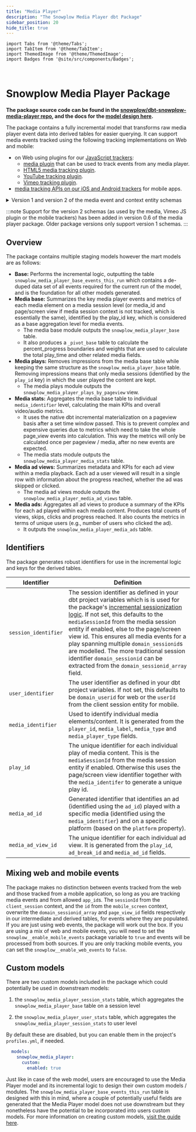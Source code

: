 ```yaml
---
title: "Media Player"
description: "The Snowplow Media Player dbt Package"
sidebar_position: 20
hide_title: true
---
```


```mdx-code-block
import Tabs from '@theme/Tabs';
import TabItem from '@theme/TabItem';
import ThemedImage from '@theme/ThemedImage';
import Badges from '@site/src/components/Badges';
```
<Badges badgeType="dbt-package Release" pkg="media-player"></Badges>&nbsp;
<Badges badgeType="Actively Maintained"></Badges>&nbsp;
<Badges badgeType="SPAL"></Badges>

# Snowplow Media Player Package

**The package source code can be found in the [snowplow/dbt-snowplow-media-player repo](https://github.com/snowplow/dbt-snowplow-media-player), and the docs for the [model design here](https://snowplow.github.io/dbt-snowplow-media-player/#!/overview/snowplow_media_player).**

The package contains a fully incremental model that transforms raw media player event data into derived tables for easier querying. It can support media events tracked using the following tracking implementations on Web and mobile:

* on Web using plugins for our [JavaScript trackers](/docs/collecting-data/collecting-from-own-applications/javascript-trackers/index.md):
  * [media plugin](/docs/collecting-data/collecting-from-own-applications/javascript-trackers/web-tracker/tracking-events/media/index.md) that can be used to track events from any media player.
  * [HTML5 media tracking plugin](/docs/collecting-data/collecting-from-own-applications/javascript-trackers/web-tracker/tracking-events/media/html5/index.md).
  * [YouTube tracking plugin](/docs/collecting-data/collecting-from-own-applications/javascript-trackers/web-tracker/tracking-events/media/youtube/index.md).
  * [Vimeo tracking plugin](/docs/collecting-data/collecting-from-own-applications/javascript-trackers/web-tracker/tracking-events/media/vimeo/index.md).
* [media tracking APIs on our iOS and Android trackers](/docs/collecting-data/collecting-from-own-applications/mobile-trackers/tracking-events/media-tracking/index.md) for mobile apps.

<details>
<summary>Version 1 and version 2 of the media event and context entity schemas</summary>

There are two versions of schemas for media events that our trackers may use to track media events. This has an effect on the information provided by the media package. In contrast with v1, the v2 schemas contain information about the media playback that is computed directly on the tracker and is more accurate (e.g., play time, buffering time). They also introduce new schemas for tracking ads during media playback.

1. v1 media schemas (used by the HTML5 and YouTube plugin for JavaScript tracker):
   - [media-player event schema](https://github.com/snowplow/iglu-central/blob/master/schemas/com.snowplowanalytics.snowplow/media_player_event/jsonschema/1-0-0) used for all media events.
   - [media-player context v1 schema](https://github.com/snowplow/iglu-central/blob/master/schemas/com.snowplowanalytics.snowplow/media_player/jsonschema/1-0-0).
   - Depending on the plugin / intention there are player-specific contexts:
      - in case of embedded YouTube tracking: Have the [YouTube specific context schema](https://github.com/snowplow/iglu-central/blob/master/schemas/com.youtube/youtube/jsonschema/1-0-0) enabled.
      - in case of HTML5 audio or video tracking: Have the [HTML5 media element context schema](https://github.com/snowplow/iglu-central/blob/master/schemas/org.whatwg/media_element/jsonschema/1-0-0) enabled.
      - in case of HTML5 video tracking: Have the [HTML5 video element context schema](https://github.com/snowplow/iglu-central/blob/master/schemas/org.whatwg/video_element/jsonschema/1-0-0) enabled.
2. v2 media schemas (used by the media and Vimeo plugins for the JavaScript trackers and the mobile trackers):
   - [per-event media event schemas](https://github.com/snowplow/iglu-central/tree/master/schemas/com.snowplowanalytics.snowplow.media).
   - [media-player context v2 schema](https://github.com/snowplow/iglu-central/blob/master/schemas/com.snowplowanalytics.snowplow/media_player/jsonschema/2-0-0).
   - optional [media-session context schema](https://github.com/snowplow/iglu-central/blob/master/schemas/com.snowplowanalytics.snowplow.media/session/jsonschema/1-0-0).
   - optional [media-ad](https://github.com/snowplow/iglu-central/blob/master/schemas/com.snowplowanalytics.snowplow.media/ad/jsonschema/1-0-0) and [ad break](https://github.com/snowplow/iglu-central/blob/master/schemas/com.snowplowanalytics.snowplow.media/ad_break/jsonschema/1-0-0) context schema.

</details>

:::note
Support for the version 2 schemas (as used by the media, Vimeo JS plugin or the mobile trackers) has been added in version 0.6 of the media player package. Older package versions only support version 1 schemas.
:::

## Overview

The package contains multiple staging models however the mart models are as follows:

- **Base:** Performs the incremental logic, outputting the table `snowplow_media_player_base_events_this_run` which contains a de-duped data set of all events required for the current run of the model, and is the foundation for all other models generated.
- **Media base:** Summarizes the key media player events and metrics of each media element on a media session level (or media_id and page/screen view if media session context is not tracked, which is essentially the same), identified by the play_id key, which is considered as a base aggregation level for media events.
  - The media base module outputs the `snowplow_media_player_base` table.
  - It also produces a `_pivot_base` table to calculate the percent_progress boundaries and weights that are used to calculate the total play_time and other related media fields.
- **Media plays:** Removes impressions from the media base table while keeping the same structure as the `snowplow_media_player_base` table. Removing impressions means that only media sessions (identified by the `play_id` key) in which the user played the content are kept.
  - The media plays module outputs the `snowplow_media_player_plays_by_pageview` view.
- **Media stats:** Aggregates the media base table to individual `media_identifier` level, calculating the main KPIs and overall video/audio metrics.
  - It uses the native dbt incremental materialization on a pageview basis after a set time window passed. This is to prevent complex and expensive queries due to metrics which need to take the whole page_view events into calculation. This way the metrics will only be calculated once per pageview / media, after no new events are expected.
  - The media stats module outputs the `snowplow_media_player_media_stats` table.
- **Media ad views:** Summarizes metadata and KPIs for each ad view within a media playback. Each ad a user viewed will result in a single row with information about the progress reached, whether the ad was skipped or clicked.
  - The media ad views module outputs the `snowplow_media_player_media_ad_views` table.
- **Media ads:** Aggregates all ad views to produce a summary of the KPIs for each ad played within each media content. Produces total counts of views, skips, clicks and progress reached. It also counts the metrics in terms of unique users (e.g., number of users who clicked the ad).
  - It outputs the `snowplow_media_player_media_ads` table.

## Identifiers

The package generates robust identifiers for use in the incremental logic and keys for the derived tables.

| Identifier | Definition |
| ----------------------- | ----------------------------- |
| `session_identifier` | The session  identifier as defined in your dbt project variables which is is used for the package's [incremental sessionization logic](/docs/modeling-your-data/modeling-your-data-with-dbt/package-mechanics/incremental-processing/). If not set, this defaults to the `mediaSessionId` from the media session entity if enabled, else to the page/screen view id. This ensures all media events for a play spanning multiple `domain_sessionid`s are modelled. The more traditional session identifier `domain_sessionid` can be extracted from the `domain_sessionid_array` field.  |
| `user_identifier` | The user identifier as defined in your dbt project variables. If not set, this defaults to be `domain_userid` for web or the `userId` from the client session entity for mobile. |
| `media_identifier` | Used to identify individual media elements/content. It is generated from the `player_id`, `media_label`, `media_type` and `media_player_type` fields. |
| `play_id` | The unique identifier for each individual play of media content. This is the `mediaSessionId` from the media session entity if enabled. Otherwise this uses the page/screen view identifier together with the `media_identifer` to generate a unique play id. |
| `media_ad_id` | Generated identifier that identifies an ad (identified using the `ad_id`) played with a specific media (identified using the `media_identifier`) and on a specific platform (based on the `platform` property). |
| `media_ad_view_id` | The unique identifier for each individual ad view. It is generated from the `play_id`, `ad_break_id` and `media_ad_id` fields. |


## Mixing web and mobile events

The package makes no distinction between events tracked from the web and those tracked from a mobile application, so long as you are tracking media events and from allowed `app_id`s. The `sessionId` from the `client_session` context, and the `id` from the `mobile_screen` context, overwrite the `domain_sessionid_array` and `page_view_id` fields respectively in our intermediate and derived tables, for events where they are populated. If you are just using web events, the package will work out the box. If you are using a mix of web and mobile events, you will need to set the `snowplow__enable_mobile_events` package variable to `true` and events will be processed from both sources. If you are only tracking mobile events, you can set the `snowplow__enable_web_events` to `false`.

## Custom models

There are two custom models included in the package which could potentially be used in downstream models:

1. the `snowplow_media_player_session_stats` table, which aggregates the `snowplow_media_player_base` table on a session level

2. the `snowplow_media_player_user_stats` table, which aggregates the `snowplow_media_player_session_stats` to user level

By default these are disabled, but you can enable them in the project's `profiles.yml`, if needed.

```yml title="dbt_project.yml"
  models:
    snowplow_media_player:
      custom:
        enabled: true
```

Just like in case of the web model, users are encouraged to use the Media Player model and its incremental logic to design their own custom models / modules. The `snowplow_media_player_base_events_this_run` table is designed with this in mind, where a couple of potentially useful fields are generated that the Media Player model does not use downstream but they nonetheless have the potential to be incorporated into users custom models. For more information on creating custom models, [visit the guide here](/docs/modeling-your-data/modeling-your-data-with-dbt/dbt-custom-models/index.md).
